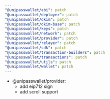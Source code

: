 ```yaml
---
"@unipasswallet/abi": patch
"@unipasswallet/deployer": patch
"@unipasswallet/dkim": patch
"@unipasswallet/dkim-base": patch
"@unipasswallet/keys": patch
"@unipasswallet/network": patch
"@unipasswallet/provider": patch
"@unipasswallet/relayer": patch
"@unipasswallet/sdk": patch
"@unipasswallet/transaction-builders": patch
"@unipasswallet/transactions": patch
"@unipasswallet/utils": patch
"@unipasswallet/wallet": patch
---
```


- @unipasswallet/provider:
  - add eip712 sign
  - add scroll support
